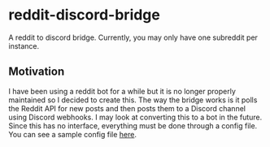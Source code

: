 # reddit-discord-bridge
A reddit to discord bridge. Currently, you may only have one subreddit per instance.

## Motivation
I have been using a reddit bot for a while but it is no longer properly maintained so I decided to create this. The way the bridge works is it polls the Reddit API for new posts and then posts them to a Discord channel using Discord webhooks. I may look at converting this to a bot in the future. Since this has no interface, everything must be done through a config file. You can see a sample config file [here](/data/config.json).
